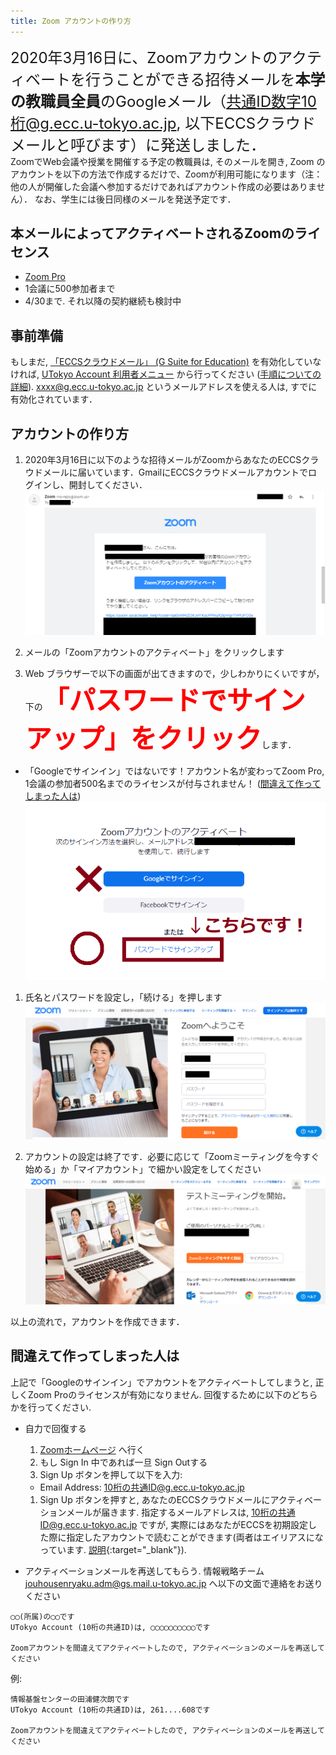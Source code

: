 ```yaml
---
title: Zoom アカウントの作り方
---
```


<span style="font-size:1.5rem">2020年3月16日に、Zoomアカウントのアクティベートを行うことができる招待メールを**本学の教職員全員**のGoogleメール（共通ID数字10桁@g.ecc.u-tokyo.ac.jp, 以下ECCSクラウドメールと呼びます）に発送しました．</span>  
ZoomでWeb会議や授業を開催する予定の教職員は, そのメールを開き, Zoom のアカウントを以下の方法で作成するだけで、Zoomが利用可能になります（注：他の人が開催した会議へ参加するだけであればアカウント作成の必要はありません）．
なお、学生には後日同様のメールを発送予定です．

## 本メールによってアクティベートされるZoomのライセンス

 * [Zoom Pro](https://www.zoom.us/pricing/?zcid=2502&creative=372836060623&keyword=%2Bzoom%20%E8%A8%98%E9%8C%B2&matchtype=b&network=g&device=c&gclid=Cj0KCQjwx7zzBRCcARIsABPRscOD9-6-XKTSyUy5gK7SieIY89abNP-_0OcXGIezRfUuLq-BCwSJfCAaAiN9EALw_wcB)
 * 1会議に500参加者まで
 * 4/30まで. それ以降の契約継続も検討中

## 事前準備

もしまだ, <a href="https://www.ecc.u-tokyo.ac.jp/announcement/2016/02/08_2116.html" target="_blank">「ECCSクラウドメール」 (G Suite for Education)</a> を有効化していなければ, <a href="https://utacm.adm.u-tokyo.ac.jp/webmtn/LoginServlet" target="_blank">UTokyo Account 利用者メニュー</a> から行ってください (<a href="https://www.ecc.u-tokyo.ac.jp/announcement/2016/04/01_2159.html" target="_blank">手順についての詳細</a>). xxxx@g.ecc.u-tokyo.ac.jp というメールアドレスを使える人は, すでに有効化されています．

## アカウントの作り方

1. 2020年3月16日に以下のような招待メールがZoomからあなたのECCSクラウドメールに届いています．GmailにECCSクラウドメールアカウントでログインし、開封してください．
  ![](img/zoom_account_email.png)  


1. メールの「Zoomアカウントのアクティベート」をクリックします  
  
1. Web ブラウザーで以下の画面が出てきますので，少しわかりにくいですが，下の<span style="font-size:3em;color:red;font-weight:bold">「パスワードでサインアップ」をクリック</span>します．  
  * 「Googleでサインイン」ではないです！アカウント名が変わってZoom Pro, 1会議の参加者500名までのライセンスが付与されません！ ([間違えて作ってしまった人は](#if_you_create_a_wrong_account))
  ![](img/zoom_account_browser1.png)
  
1. 氏名とパスワードを設定し，「続ける」を押します  
  ![](img/zoom_account_browser2.png)
  
1. アカウントの設定は終了です．必要に応じて「Zoomミーティングを今すぐ始める」か「マイアカウント」で細かい設定をしてください  
  ![](img/zoom_account_browser3.png)
  
  
以上の流れで，アカウントを作成できます．

<a name="if_you_create_a_wrong_account"> </a>
## 間違えて作ってしまった人は

上記で「Googleのサインイン」でアカウントをアクティベートしてしまうと, 正しくZoom Proのライセンスが有効になりません. 回復するために以下のどちらかを行ってください.

 * 自力で回復する
   1. [Zoomホームページ](https://zoom.us/) へ行く
   1. もし Sign In 中であれば一旦 Sign Outする
   1. Sign Up ボタンを押して以下を入力:
     * Email Address:  10桁の共通ID@g.ecc.u-tokyo.ac.jp
   1. Sign Up ボタンを押すと, あなたのECCSクラウドメールにアクティベーションメールが届きます. 指定するメールアドレスは, 10桁の共通ID@g.ecc.u-tokyo.ac.jp ですが, 実際にはあなたがECCSを初期設定した際に指定したアカウントで読むことができます(両者はエイリアスになっています. [説明](https://www.ecc.u-tokyo.ac.jp/announcement/2020/03/12_3139.html){:target="_blank"}).
 
 * アクティベーションメールを再送してもらう. 情報戦略チーム jouhousenryaku.adm@gs.mail.u-tokyo.ac.jp へ以下の文面で連絡をお送りください

```
◯◯(所属)の◯◯です
UTokyo Account (10桁の共通ID)は, ◯◯◯◯◯◯◯◯◯◯です

Zoomアカウントを間違えてアクティベートしたので, アクティベーションのメールを再送してください

```

例:

```
情報基盤センターの田浦健次朗です
UTokyo Account (10桁の共通ID)は, 261....608です

Zoomアカウントを間違えてアクティベートしたので, アクティベーションのメールを再送してください

```

